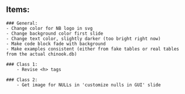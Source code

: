 ## Items:
	### General:
	- Change color for NB logo in svg
	- Change background color first slide
	- Change text color, slightly darker (too bright right now)
	- Make code block fade with background
	- Make examples consistent (either from fake tables or real tables from the actual chinook.db)

	### Class 1:
		- Revise <h> tags

	### Class 2:
		- Get image for NULLs in 'customize nulls in GUI' slide